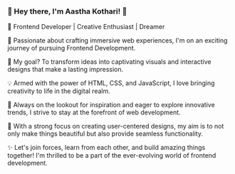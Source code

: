 
###                                                    🌟 Hey there, I'm Aastha Kothari! 🌟

🎨 Frontend Developer | Creative Enthusiast | Dreamer 

🚀 Passionate about crafting immersive web experiences, I'm on an exciting journey of pursuing Frontend Development. 

🌟 My goal? To transform ideas into captivating visuals and interactive designs that make a lasting impression. 

💡 Armed with the power of HTML, CSS, and JavaScript, I love bringing creativity to life in the digital realm. 

🌱 Always on the lookout for inspiration and eager to explore innovative trends, I strive to stay at the forefront of web development. 

🎯 With a strong focus on creating user-centered designs, my aim is to not only make things beautiful but also provide seamless functionality. 

✨ Let's join forces, learn from each other, and build amazing things together! I'm thrilled to be a part of the ever-evolving world of frontend development. 



                                    

                                    

                                    

                                   

                                    
